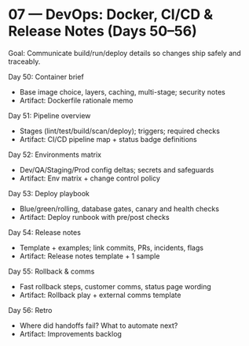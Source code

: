 # 07 — DevOps: Docker, CI/CD & Release Notes (Days 50–56)

Goal: Communicate build/run/deploy details so changes ship safely and traceably.

Day 50: Container brief
- Base image choice, layers, caching, multi-stage; security notes
- Artifact: Dockerfile rationale memo

Day 51: Pipeline overview
- Stages (lint/test/build/scan/deploy); triggers; required checks
- Artifact: CI/CD pipeline map + status badge definitions

Day 52: Environments matrix
- Dev/QA/Staging/Prod config deltas; secrets and safeguards
- Artifact: Env matrix + change control policy

Day 53: Deploy playbook
- Blue/green/rolling, database gates, canary and health checks
- Artifact: Deploy runbook with pre/post checks

Day 54: Release notes
- Template + examples; link commits, PRs, incidents, flags
- Artifact: Release notes template + 1 sample

Day 55: Rollback & comms
- Fast rollback steps, customer comms, status page wording
- Artifact: Rollback play + external comms template

Day 56: Retro
- Where did handoffs fail? What to automate next?
- Artifact: Improvements backlog
